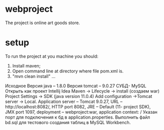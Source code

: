 # webproject
The project is online art goods store.

# setup
To run the project at you machine you should:
1. Install maven;
2. Open command line at directory where file pom.xml is.
3. "mvn clean install"
...

Исходное
Версия java – 1.8.0
Версия tomcat – 9.0.27
СУБД- MySQL
Открыть как проект Intellij Idea
Maven -> Lifecycle -> install (создаем war)
Project Settings -> SDK (java version 11.0.4)
Add configuration ->Tomcat server -> Local. Application server – Tomcat 9.0.27, URL – http://localhost:8082/, HTTP port 8082, JRE – Default (11- project SDK), JMX port 1097, deployment – webproject:war, application context: /
Указан порт для подключения к бд в application.properties.
Выполнить файл bd.sql для тестового создания таблиц в MySQL Workbench.

